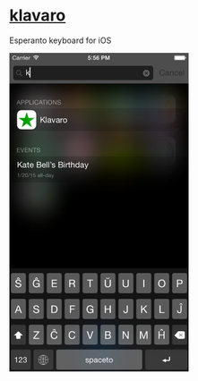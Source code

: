 # [klavaro](https://slava-sh.github.io/klavaro/)
Esperanto keyboard for iOS

<img alt="Screenshot" src="screenshot.png" width="320px">

